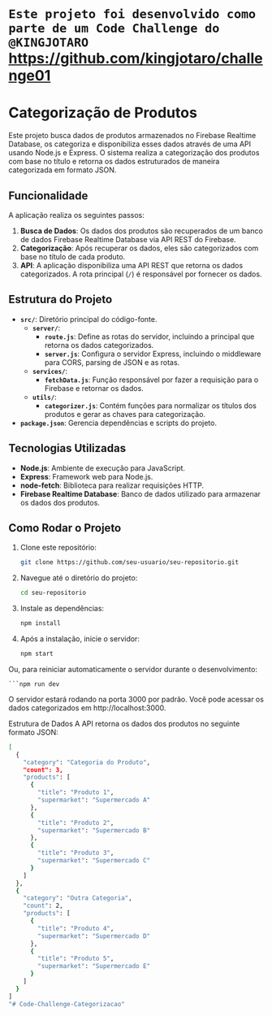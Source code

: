 # `Este projeto foi desenvolvido como parte de um Code Challenge do @KINGJOTARO` https://github.com/kingjotaro/challenge01





# Categorização de Produtos
Este projeto busca dados de produtos armazenados no Firebase Realtime Database, os categoriza e disponibiliza esses dados através de uma API usando Node.js e Express. O sistema realiza a categorização dos produtos com base no título e retorna os dados estruturados de maneira categorizada em formato JSON.



## Funcionalidade

A aplicação realiza os seguintes passos:

1. **Busca de Dados**: Os dados dos produtos são recuperados de um banco de dados Firebase Realtime Database via API REST do Firebase.
2. **Categorização**: Após recuperar os dados, eles são categorizados com base no título de cada produto.
3. **API**: A aplicação disponibiliza uma API REST que retorna os dados categorizados. A rota principal (`/`) é responsável por fornecer os dados.

## Estrutura do Projeto

- **`src/`**: Diretório principal do código-fonte.
  - **`server/`**:
    - **`route.js`**: Define as rotas do servidor, incluindo a principal que retorna os dados categorizados.
    - **`server.js`**: Configura o servidor Express, incluindo o middleware para CORS, parsing de JSON e as rotas.
  - **`services/`**:
    - **`fetchData.js`**: Função responsável por fazer a requisição para o Firebase e retornar os dados.
  - **`utils/`**:
    - **`categorizer.js`**: Contém funções para normalizar os títulos dos produtos e gerar as chaves para categorização.
- **`package.json`**: Gerencia dependências e scripts do projeto.

## Tecnologias Utilizadas

- **Node.js**: Ambiente de execução para JavaScript.
- **Express**: Framework web para Node.js.
- **node-fetch**: Biblioteca para realizar requisições HTTP.
- **Firebase Realtime Database**: Banco de dados utilizado para armazenar os dados dos produtos.

## Como Rodar o Projeto

1. Clone este repositório:

   ```bash
   git clone https://github.com/seu-usuario/seu-repositorio.git

2. Navegue até o diretório do projeto:
 
   ```bash
   cd seu-repositorio

3. Instale as dependências:

   ```bash
   npm install

4. Após a instalação, inicie o servidor:

   ```bash
   npm start

 Ou, para reiniciar automaticamente o servidor durante o desenvolvimento:

    ```npm run dev

   O servidor estará rodando na porta 3000 por padrão. Você pode acessar os dados categorizados em http://localhost:3000.


Estrutura de Dados
A API retorna os dados dos produtos no seguinte formato JSON:
```bash
[
  {
    "category": "Categoria do Produto",
    "count": 3,
    "products": [
      {
        "title": "Produto 1",
        "supermarket": "Supermercado A"
      },
      {
        "title": "Produto 2",
        "supermarket": "Supermercado B"
      },
      {
        "title": "Produto 3",
        "supermarket": "Supermercado C"
      }
    ]
  },
  {
    "category": "Outra Categoria",
    "count": 2,
    "products": [
      {
        "title": "Produto 4",
        "supermarket": "Supermercado D"
      },
      {
        "title": "Produto 5",
        "supermarket": "Supermercado E"
      }
    ]
  }
]
"# Code-Challenge-Categorizacao" 
